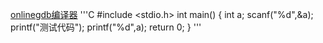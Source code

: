 [onlinegdb编译器](https://www.onlinegdb.com/online_c_compiler)
'''C
#include <stdio.h>
int main()
{
     int a;
     scanf("%d",&a);
     printf("测试代码");
     printf("%d",a);
     return 0;
}
'''
